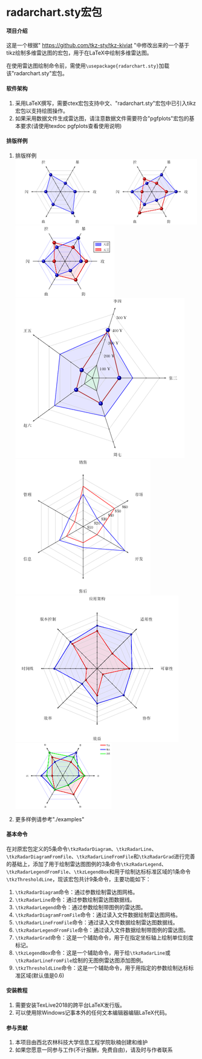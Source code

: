 # radarchart.sty宏包

#### 项目介绍
这是一个根据" https://github.com/tkz-sty/tkz-kiviat "中修改出来的一个基于tikz绘制多维雷达图的宏包，用于在LaTeX中绘制多维雷达图。

在使用雷达图绘制命令前，需使用`\usepackage{radarchart.sty}`加载该"radarchart.sty"宏包。

#### 软件架构
1. 采用LaTeX撰写，需要ctex宏包支持中文、"radarchart.sty"宏包中已引入tikz宏包以支持绘图操作。
2. 如果采用数据文件生成雷达图，请注意数据文件需要符合"pgfplots"宏包的基本要求(请使用texdoc pgfplots查看使用说明)

#### 排版样例
1. 排版样例
![](./screenshot/radar1.png)
![](./screenshot/radar2.png)
![](./screenshot/radar3.png)
![](./screenshot/radar4.png)
![](./screenshot/radar5.png)
![](./screenshot/radar6.png)


2. 更多样例请参考"./examples"

#### 基本命令
在对原宏包定义的5条命令`\tkzRadarDiagram`、`\tkzRadarLine`、`\tkzRadarDiagramFromFile`、`\tkzRadarLineFromFile`和`\tkzRadarGrad`进行完善的基础上，添加了用于绘制雷达图图例的3条命令`\tkzRadarLegend`、`\tkzRadarLegendFromFile`、`\tkzLegendBox`和用于绘制达标标准区域的1条命令`\tkzThresholdLine`，现该宏包共计9条命令，主要功能如下：

1. `\tkzRadarDiagram`命令：通过参数绘制雷达图网格。
2. `\tkzRadarLine`命令：通过参数绘制雷达图数据线。
3. `\tkzRadarLegend`命令：通过参数绘制带图例的雷达图。
4. `\tkzRadarDiagramFromFile`命令：通过读入文件数据绘制雷达图网格。
5. `\tkzRadarLineFromFile`命令：通过读入文件数据绘制雷达图数据线。
6. `\tkzRadarLegendFromFile`命令：通过读入文件数据绘制带图例的雷达图。
7. `\tkzRadarGrad`命令：这是一个辅助命令，用于在指定坐标轴上绘制单位刻度标记。
8. `\tkzLegendBox`命令：这是一个辅助命令，用于给`\tkzRadarLine`或`\tkzRadarLineFromFile`绘制的无图例雷达图添加图例。
9. `\tkzThresholdLine`命令：这是一个辅助命令，用于用指定的参数绘制达标标准区域(默认值是0.6)

#### 安装教程

1. 需要安装TexLive2018的跨平台LaTeX发行版。
2. 可以使用除Windows记事本外的任何文本编辑器编辑LaTeX代码。

#### 参与贡献

1. 本项目由西北农林科技大学信息工程学院耿楠创建和维护
2. 如果您愿意一同参与工作(不计报酬，免费自由)，请及时与作者联系
